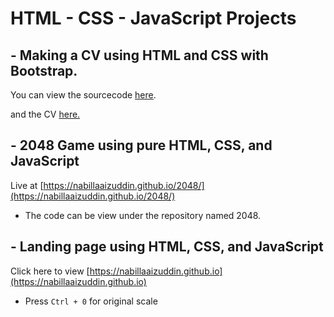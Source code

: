 # HTML - CSS - JavaScript Projects

## - Making a CV using HTML and CSS with Bootstrap.

  You can view the sourcecode [here](https://github.com/NabillaAizuddin/HTML-CSS-Projects/blob/e64c7268189f5b6b765fe2fa12b562a6067587e1/cv-with-bootstrap.html).

  and the CV [here.](https://nabillaaizuddin.github.io/HTML-CSS-Projects/cv-with-bootstrap.html)
  
## - 2048 Game using pure HTML, CSS, and JavaScript

  Live at [https://nabillaaizuddin.github.io/2048/](https://nabillaaizuddin.github.io/2048/)
  - The code can be view under the repository named 2048.

## - Landing page using HTML, CSS, and JavaScript

  Click here to view [https://nabillaaizuddin.github.io](https://nabillaaizuddin.github.io)
  - Press ```Ctrl + 0``` for original scale 
